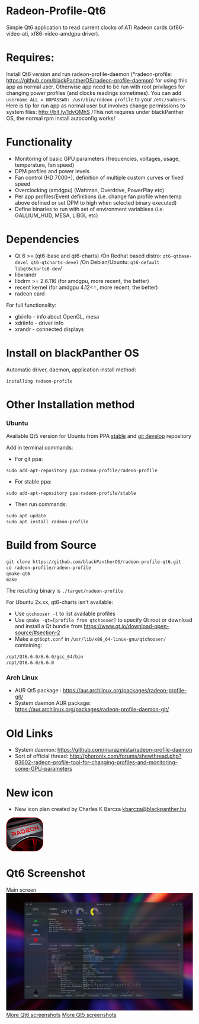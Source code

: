 # Radeon-Profile-Qt6
Simple Qt6 application to read current clocks of ATi Radeon cards (xf86-video-ati, xf86-video-amdgpu driver).

# Requires: 
Install Qt6 version and run radeon-profile-daemon (*radeon-profile: https://github.com/blackPantherOS/radeon-profile-daemon) for using this app as normal user. Otherwise app need to be run with root privilages for changing power profiles (and clocks readings sometimes). You can add `username ALL = NOPASSWD: /usr/bin/radeon-profile` to your `/etc/sudoers`. Here is tip for run app as normal user but involves change permissions to system files: http://bit.ly/1dvQMhS /This not requires under blackPanther OS, the normal rpm install autoconfig works/

# Functionality

* Monitoring of basic GPU parameters (frequencies, voltages, usage, temperature, fan speed)
* DPM profiles and power levels
* Fan control (HD 7000+), definition of multiple custom curves or fixed speed
* Overclocking (amdgpu) (Wattman, Overdrive, PowerPlay etc)
* Per app profiles/Event definitions (i.e. change fan profile when temp above defined or set DPM to high when selected binary executed)
* Define binaries to run with set of environment variablees (i.e. GALLIUM_HUD, MESA, LIBGL etc)

# Dependencies

* Qt 6 >= (qt6-base and qt6-charts) 
 /On Redhat based distro: `qt6-qtbase-devel qt6-qtcharts-devel`
 /On Debian/Ubuntu: `qt6-default libqt6charts6-dev`/
* libxrandr
* libdrm >= 2.6.116 (for amdgpu, more recent, the better)
* recent kernel (for amdgpu 4.12<=, more recent, the better)
* radeon card

For full functionality:
* glxinfo - info about OpenGL, mesa
* xdriinfo - driver info
* xrandr - connected displays

# Install on blackPanther OS
Automatic driver, daemon, application install method:
```
installing radeon-profile
```
# Other Installation method
### Ubuntu 
Available Qt5 version for Ubuntu from PPA [stable](https://launchpad.net/~radeon-profile/+archive/ubuntu/stable) and [git develop](https://launchpad.net/~radeon-profile/+archive/ubuntu/radeon-profile) repository

Add in terminal commands:

* For git ppa: 
```
sudo add-apt-repository ppa:radeon-profile/radeon-profile
```
* For stable ppa: 
```
sudo add-apt-repository ppa:radeon-profile/stable
```
* Then run commands:
```
sudo apt update
sudo apt install radeon-profile
```
# Build from Source

```
git clone https://github.com/blackPantherOS/radeon-profile-qt6.git
cd radeon-profile/radeon-profile
qmake-qt6
make 
```

The resulting binary is `./target/radeon-profile`

For Ubuntu 2x.xx, qt6-charts isn't available:
* Use `qtchooser -l` to list available profiles
* Use `qmake -qt=[profile from qtchooser]` to specify Qt root or download and install a Qt bundle from https://www.qt.io/download-open-source/#section-2
* Make a `qt6opt.conf` in `/usr/lib/x86_64-linux-gnu/qtchooser/` containing:

```
/opt/Qt6.6.0/6.6.0/gcc_64/bin
/opt/Qt6.6.0/6.6.0
```
### Arch Linux 
* AUR Qt5 package : https://aur.archlinux.org/packages/radeon-profile-git/
* System daemon AUR package: https://aur.archlinux.org/packages/radeon-profile-daemon-git/
# Old Links

* System daemon: https://github.com/marazmista/radeon-profile-daemon
* Sort of official thread: http://phoronix.com/forums/showthread.php?83602-radeon-profile-tool-for-changing-profiles-and-monitoring-some-GPU-parameters

# New icon
 
* New icon plan created by Charles K Barcza <kbarcza@blackpanther.hu> 
<img src="extra/radeon-profile.png" width="100">

# Qt6 Screenshot

Main screen
![Main screen](extra/radeon-profile-qt6.png)
[More Qt6 screenshots](extra/)
[More Qt5 screenshots](http://imgur.com/a/DMRr9)
